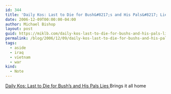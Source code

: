 ```yaml
---
id: 344
title: 'Daily Kos: Last to Die for Bush&#8217;s and His Pals&#8217; Lies'
date: 2006-12-09T00:00:00-04:00
author: Michael Bishop
layout: post
guid: https://miklb.com/daily-kos-last-to-die-for-bushs-and-his-pals-lies
permalink: /blog/2006/12/09/daily-kos-last-to-die-for-bushs-and-his-pals-lies/
tags:
  - aside
  - iraq
  - vietnam
  - war
kind:
  - Note
---
```

<p><a href="http://www.dailykos.com/storyonly/2006/12/8/225311/741"> Daily Kos: Last to Die for Bush’s and His Pals Lies </a>
Brings it all home</p>